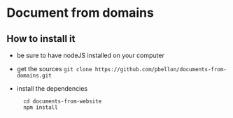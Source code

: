 # Document from domains
## How to install it 
- be sure to have nodeJS installed on your computer
- get the sources
  ```git clone https://github.com/pbellon/documents-from-domains.git```
- install the dependencies

  ```
    cd documents-from-website
    npm install
  ```
